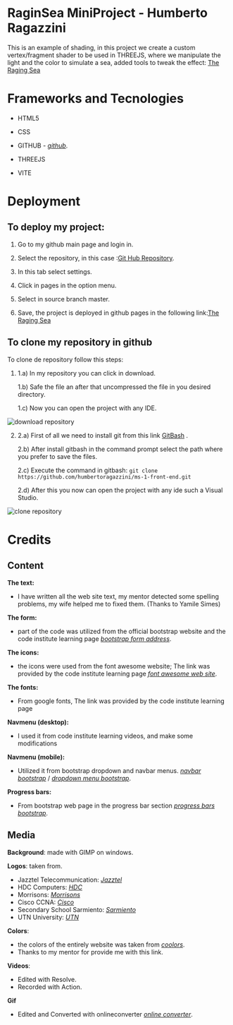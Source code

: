 # RaginSea MiniProject - Humberto Ragazzini

This is an example of shading, in this project we create a custom vertex/fragment shader to be used in THREEJS, where we manipulate the light and the color to simulate a sea, added tools to tweak the effect: [The Raging Sea](https://humbertoragazzini.github.io/RagingSeaOnThreejs/dist/)

# **Frameworks and Tecnologies**

- HTML5

- CSS

- GITHUB - _[github](https://github.com/)_.

- THREEJS

- VITE

# **Deployment**

## To deploy my project:

1. Go to my github main page and login in.

2. Select the repository, in this case :[Git Hub Repository](https://github.com/humbertoragazzini/RagingSeaOnThreejs).
3. In this tab select settings.
4. Click in pages in the option menu.
5. Select in source branch master.
6. Save, the project is deployed in github pages in the following link:[The Raging Sea](https://humbertoragazzini.github.io/RagingSeaOnThreejs/dist/)

## **To clone my repository in github**

To clone de repository follow this steps:

1.  1.a) In my repository you can click in download.

    1.b) Safe the file an after that uncompressed the file in you desired directory.

    1.c) Now you can open the project with any IDE.

![download repository](design/animation/clone/download.gif)

2.  2.a) First of all we need to install git from this link [GitBash](https://git-scm.com/downloads) .

    2.b) After install gitbash in the command prompt select the path where you prefer to save the files.

    2.c) Execute the command in gitbash:
    `git clone https://github.com/humbertoragazzini/ms-1-front-end.git `

    2.d) After this you now can open the project with any ide such a Visual Studio.

![clone repository](design/animation/clone/clone.gif)

# **Credits**

## **Content**

**The text:**

- I have written all the web site text, my mentor detected some spelling problems, my wife helped me to fixed them. (Thanks to Yamile Simes)

**The form:**

- part of the code was utilized from the official bootstrap website and the code institute learning page
  _[bootstrap form address](https://getbootstrap.com/docs/5.0/forms/overview/)_.

**The icons:**

- the icons were used from the font awesome website; The link was provided by the code institute learning page
  _[font awesome web site](https://fontawesome.com/)_.

**The fonts:**

- From google fonts, The link was provided by the code institute learning page

**Navmenu (desktop):**

- I used it from code institute learning videos, and make some modifications

**Navmenu (mobile):**

- Utilized it from bootstrap dropdown and navbar menus.
  _[navbar bootstrap](https://getbootstrap.com/docs/5.0/components/navbar/)_ /
  _[dropdown menu bootstrap](https://getbootstrap.com/docs/5.0/components/dropdowns/)_.

**Progress bars:**

- From bootstrap web page in the progress bar section
  _[progress bars bootstrap](https://getbootstrap.com/docs/5.0/components/progress/)_.

## **Media**

**Background**: made with GIMP on windows.

**Logos**: taken from.

- Jazztel Telecommunication: _[Jazztel](https://www.jazztel.com/)_
- HDC Computers: _[HDC](https://www.paseolugones.com.ar/marca/hdc/)_
- Morrisons: _[Morrisons](https://groceries.morrisons.com/webshop/startWebshop.do)_
- Cisco CCNA: _[Cisco](https://www.cisco.com/)_
- Secondary School Sarmiento: _[Sarmiento](https://www.facebook.com/IDFSarmiento/)_
- UTN University: _[UTN](https://www.frc.utn.edu.ar/)_

**Colors**:

- the colors of the entirely website was taken from _[coolors](https://www.coolors.co)_.
- Thanks to my mentor for provide me with this link.

**Videos**:

- Edited with Resolve.
- Recorded with Action.

**Gif**

- Edited and Converted with onlineconverter _[online converter](https://www.onlineconverter.com/)_.
